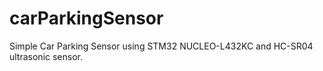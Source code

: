 # carParkingSensor
Simple Car Parking Sensor using STM32 NUCLEO-L432KC and HC-SR04 ultrasonic sensor.
